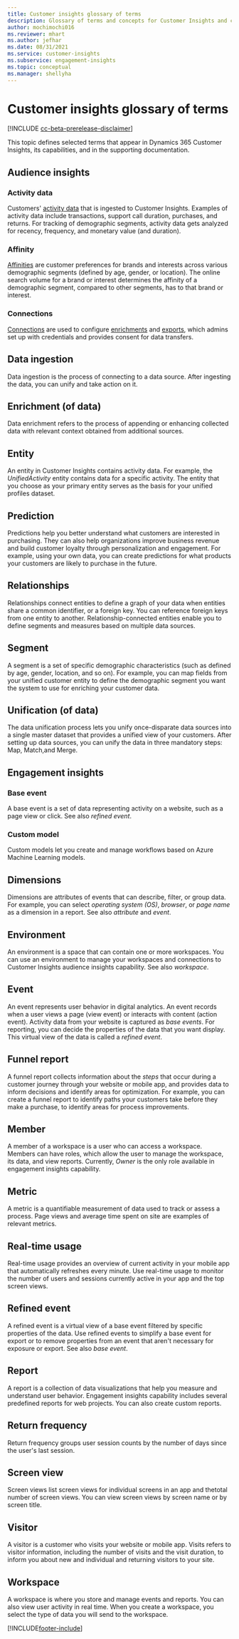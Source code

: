 ```yaml
---
title: Customer insights glossary of terms
description: Glossary of terms and concepts for Customer Insights and capabilities.
author: mochimochi016
ms.reviewer: mhart
ms.author: jefhar
ms.date: 08/31/2021
ms.service: customer-insights
ms.subservice: engagement-insights 
ms.topic: conceptual
ms.manager: shellyha
---
```


# Customer insights glossary of terms

[!INCLUDE [cc-beta-prerelease-disclaimer](includes/cc-beta-prerelease-disclaimer.md)]

This topic defines selected terms that appear in Dynamics 365 Customer Insights, its capabilities, and in the supporting documentation.

## Audience insights

### Activity data

Customers' [activity data](../audience-insights/activities.md) that is ingested to Customer Insights. Examples of activity data include transactions, support call duration, purchases, and returns. For tracking of demographic segments, activity data gets analyzed for recency, frequency, and monetary value (and duration).

### Affinity 

[Affinities](../audience-insights/enrichment-microsoft.md) are customer preferences for brands and interests across various demographic segments (defined by age, gender, or location). The online search volume for a brand or interest determines the affinity of a demographic segment, compared to other segments, has to that brand or interest.

### Connections

[Connections](../audience-insights/connections.md) are used to configure [enrichments](../audience-insights/enrichment-hub.md) and [exports](../audience-insights/export-destinations.md), which admins set up with credentials and provides consent for data transfers.

## Data ingestion

Data ingestion is the process of connecting to a data source. After ingesting the data, you can unify and take action on it.

## Enrichment (of data)

Data enrichment refers to the process of appending or enhancing collected data with relevant context obtained from additional sources.

## Entity 

An entity in Customer Insights contains activity data. For example, the *UnifiedActivity* entity contains data for a specific activity. The entity that you choose as your primary entity serves as the basis for your unified profiles dataset.

## Prediction

Predictions help you better understand what customers are interested in purchasing. They can also help organizations improve business revenue and build customer loyalty through personalization and engagement. For example, using your own data, you can create predictions for what products your customers are likely to purchase in the future.

## Relationships

Relationships connect entities to define a graph of your data when entities share a common identifier, or a foreign key. You can reference foreign keys from one entity to another. Relationship-connected entities enable you to define segments and measures based on multiple data sources.

## Segment

A segment is a set of specific demographic characteristics (such as defined by age, gender, location, and so on). For example, you can map fields from your unified customer entity to define the demographic segment you want the system to use for enriching your customer data.

## Unification (of data)

The data unification process lets you unify once-disparate data sources into a single master dataset that provides a unified view of your customers. After setting up data sources, you can unify the data in three mandatory steps: Map, Match,and Merge.

## Engagement insights

### Base event

A base event is a set of data representing activity on a website, such as a page view or click. See also *refined event*.

### Custom model

Custom models let you create and manage workflows based on Azure Machine Learning models.

## Dimensions

Dimensions are attributes of events that can describe, filter, or group data. For example, you can select *operating system (OS)*, *browser*, or *page name* as a dimension in a report. See also *attribute* and *event*.

## Environment

 An environment is a space that can contain one or more workspaces. You can use an environment to manage your workspaces and connections to Customer Insights audience insights capability. See also *workspace*.

## Event

An event represents user behavior in digital analytics. An event records when a user views a page (view event) or interacts with content (action event). Activity data from your website is captured as *base events*. For reporting, you can decide the properties of the data that you want display. This virtual view of the data is called a *refined event*. 

## Funnel report

A funnel report collects information about the *steps* that occur during a customer journey through your website or mobile app, and provides data to inform decisions and identify areas for optimization. For example, you can create a funnel report to identify paths your customers take before they make a purchase, to identify areas for process improvements.

## Member

A member of a workspace is a user who can access a workspace. Members can have roles, which allow the user to manage the workspace, its data, and view reports. Currently, *Owner* is the only role available in engagement insights capability.

## Metric

A metric is a quantifiable measurement of data used to track or assess a process. Page views and average time spent on site are examples of relevant metrics.

## Real-time usage

Real-time usage provides an overview of current activity in your mobile app that automatically refreshes every minute. Use real-time usage to monitor the number of users and sessions currently active in your app and the top screen views.

## Refined event

A refined event is a virtual view of a base event filtered by specific properties of the data. Use refined events to simplify a base event for export or to remove properties from an event that aren't necessary for exposure or export. See also *base event*.

## Report

A report is a collection of data visualizations that help you measure and understand user behavior. Engagement insights capability includes several predefined reports for web projects. You can also create custom reports. 

## Return frequency

Return frequency groups user session counts by the number of days since the user's last session.

## Screen view

Screen views list screen views for individual screens in an app and thetotal number of screen views. You can view screen views by screen name or by screen title.

## Visitor

A visitor is a customer who visits your website or mobile app. Visits refers to visitor information, including the number of visits and the visit duration, to inform you about new and individual and returning visitors to your site.

## Workspace

A workspace is where you store and manage events and reports. You can also view user activity in real time. When you create a workspace, you select the type of data you will send to the workspace.



[!INCLUDE[footer-include](../includes/footer-banner.md)]